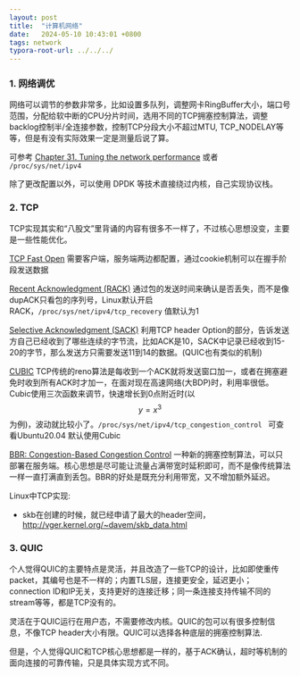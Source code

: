 ```yaml
---
layout: post
title:  "计算机网络"
date:   2024-05-10 10:43:01 +0800
tags: network
typora-root-url: ../../../
---
```


### 1. 网络调优

网络可以调节的参数非常多，比如设置多队列，调整网卡RingBuffer大小，端口号范围，分配给软中断的CPU分片时间，选用不同的TCP拥塞控制算法，调整backlog控制半/全连接参数，控制TCP分段大小不超过MTU, TCP_NODELAY等等，但是有没有实际效果一定是测量后说了算。

可参考 [Chapter 31. Tuning the network performance](https://access.redhat.com/documentation/en-us/red_hat_enterprise_linux/9/html/monitoring_and_managing_system_status_and_performance/tuning-the-network-performance_monitoring-and-managing-system-status-and-performance#doc-wrapper) 或者 ```/proc/sys/net/ipv4``` 

除了更改配置以外，可以使用 DPDK 等技术直接绕过内核，自己实现协议栈。



### 2. TCP

TCP实现其实和“八股文”里背诵的内容有很多不一样了，不过核心思想没变，主要是一些性能优化。

[TCP Fast Open](https://lwn.net/Articles/508865/) 需要客户端，服务端两边都配置，通过cookie机制可以在握手阶段发送数据

[Recent Acknowledgment (RACK)](https://datatracker.ietf.org/doc/rfc8985/) 通过包的发送时间来确认是否丢失，而不是像dupACK只看包的序列号，Linux默认开启RACK，```/proc/sys/net/ipv4/tcp_recovery``` 值默认为1

[Selective Acknowledgment (SACK)](https://datatracker.ietf.org/doc/html/rfc2018) 利用TCP header Option的部分，告诉发送方自己已经收到了哪些连续的字节流，比如ACK是10，SACK中记录已经收到15-20的字节，那么发送方只需要发送11到14的数据。(QUIC也有类似的机制)

[CUBIC](https://www.cs.princeton.edu/courses/archive/fall16/cos561/papers/Cubic08.pdf)  TCP传统的reno算法是每收到一个ACK就将发送窗口加一，或者在拥塞避免时收到所有ACK时才加一，在面对现在高速网络(大BDP)时，利用率很低。Cubic使用三次函数来调节，快速增长到0点附近时(以$$y = x ^ 3$$ 为例)，波动就比较小了。```/proc/sys/net/ipv4/tcp_congestion_control ``` 可查看Ubuntu20.04 默认使用Cubic

[BBR: Congestion-Based Congestion Control](https://queue.acm.org/detail.cfm?id=3022184) 一种新的拥塞控制算法，可以只部署在服务端。核心思想是尽可能让流量占满带宽时延积即可，而不是像传统算法一样一直打满直到丢包。BBR的好处是既充分利用带宽，又不增加额外延迟。



Linux中TCP实现:

* skb在创建的时候，就已经申请了最大的header空间，http://vger.kernel.org/~davem/skb_data.html



### 3. QUIC

个人觉得QUIC的主要特点是灵活，并且改造了一些TCP的设计，比如即使重传packet，其编号也是不一样的；内置TLS层，连接更安全，延迟更小；connection ID和IP无关，支持更好的连接迁移；同一条连接支持传输不同的stream等等，都是TCP没有的。

灵活在于QUIC运行在用户态，不需要修改内核。QUIC的包可以有很多控制信息，不像TCP header大小有限。QUIC可以选择各种底层的拥塞控制算法.

但是，个人觉得QUIC和TCP核心思想都是一样的，基于ACK确认，超时等机制的面向连接的可靠传输，只是具体实现方式不同。











